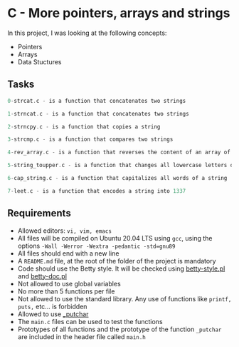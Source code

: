 # C - More pointers, arrays and strings

In this project, I was looking at the following concepts:

- Pointers
- Arrays
- Data Stuctures

## Tasks

```C
0-strcat.c - is a function that concatenates two strings

1-strncat.c - is a function that concatenates two strings

2-strncpy.c - is a function that copies a string

3-strcmp.c - is a function that compares two strings

4-rev_array.c - is a function that reverses the content of an array of integers

5-string_toupper.c - is a function that changes all lowercase letters of a string to uppercase

6-cap_string.c - is a function that capitalizes all words of a string

7-leet.c - is a function that encodes a string into 1337
```
## Requirements

- Allowed editors: ```vi, vim, emacs```
- All files will be compiled on Ubuntu 20.04 LTS using ```gcc```, using the options ```-Wall -Werror -Wextra -pedantic -std=gnu89```
- All files should end with a new line
- A ```README.md``` file, at the root of the folder of the project is mandatory
- Code should use the Betty style. It will be checked using [betty-style.pl](https://github.com/holbertonschool/Betty/blob/master/betty-style.pl) and [betty-doc.pl](https://github.com/holbertonschool/Betty/blob/master/betty-doc.pl)
- Not allowed to use global variables
- No more than 5 functions per file
- Not allowed to use the standard library. Any use of functions like ```printf, puts,``` etc… is forbidden
- Allowed to use [_putchar](https://github.com/holbertonschool/_putchar.c/blob/master/_putchar.c)
- The ```main.c``` files can be used to test the functions
- Prototypes of all functions and the prototype of the function ```_putchar``` are included in the header file called ```main.h```
